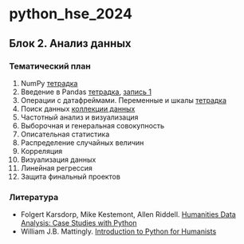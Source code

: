# python_hse_2024
## Блок 2. Анализ данных

### Тематический план
1. NumPy [тетрадка](https://github.com/AnnSenina/python_hse_2024/blob/main/notebooks/1_NumPy.ipynb)
2. Введение в Pandas [тетрадка](https://github.com/AnnSenina/python_hse_2024/blob/main/notebooks/2_pandas.ipynb), [запись 1](https://youtube.com/live/1MvAEw1QpaU?feature=share)
3. Операции с датафреймами. Переменные и шкалы [тетрадка](https://github.com/AnnSenina/python_hse_2024/blob/main/notebooks/3_pandas.ipynb)
4. Поиск данных [коллекции данных](https://github.com/AnnSenina/python_hse_2024/blob/main/notebooks/search_data.md)
5. Частотный анализ и визуализация
6. Выборочная и генеральная совокупность
7. Описательная статистика
8. Распределение случайных величин
9. Корреляция
10. Визуализация данных
11. Линейная регрессия
12. Защита финальный проектов

### Литература
- Folgert Karsdorp, Mike Kestemont, Allen Riddell. [Humanities Data Analysis: Case Studies with Python](https://www.humanitiesdataanalysis.org/index.html)
- William J.B. Mattingly. [Introduction to Python for Humanists](http://python-textbook.pythonhumanities.com/intro.html)
